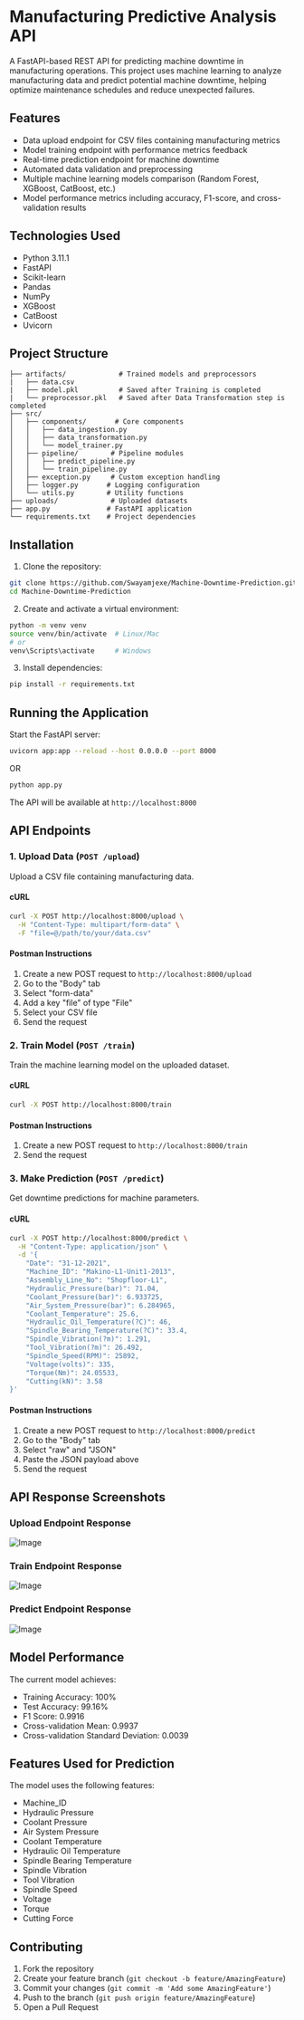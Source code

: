 # Manufacturing Predictive Analysis API

A FastAPI-based REST API for predicting machine downtime in manufacturing operations. This project uses machine learning to analyze manufacturing data and predict potential machine downtime, helping optimize maintenance schedules and reduce unexpected failures.

## Features

- Data upload endpoint for CSV files containing manufacturing metrics
- Model training endpoint with performance metrics feedback
- Real-time prediction endpoint for machine downtime
- Automated data validation and preprocessing
- Multiple machine learning models comparison (Random Forest, XGBoost, CatBoost, etc.)
- Model performance metrics including accuracy, F1-score, and cross-validation results

## Technologies Used

- Python 3.11.1
- FastAPI
- Scikit-learn
- Pandas
- NumPy
- XGBoost
- CatBoost
- Uvicorn

## Project Structure

```
├── artifacts/             # Trained models and preprocessors
|   ├── data.csv
|   ├── model.pkl          # Saved after Training is completed
|   └── preprocessor.pkl   # Saved after Data Transformation step is completed   
├── src/
│   ├── components/       # Core components
│   │   ├── data_ingestion.py
│   │   ├── data_transformation.py
│   │   └── model_trainer.py
│   ├── pipeline/        # Pipeline modules
│   │   ├── predict_pipeline.py
│   │   └── train_pipeline.py
│   ├── exception.py     # Custom exception handling
│   ├── logger.py       # Logging configuration
│   └── utils.py        # Utility functions
├── uploads/             # Uploaded datasets
├── app.py              # FastAPI application
└── requirements.txt    # Project dependencies
```

## Installation

1. Clone the repository:
```bash
git clone https://github.com/Swayamjexe/Machine-Downtime-Prediction.git
cd Machine-Downtime-Prediction
```

2. Create and activate a virtual environment:
```bash
python -m venv venv
source venv/bin/activate  # Linux/Mac
# or
venv\Scripts\activate     # Windows
```

3. Install dependencies:
```bash
pip install -r requirements.txt
```

## Running the Application

Start the FastAPI server:
```bash
uvicorn app:app --reload --host 0.0.0.0 --port 8000
```
OR
```bash
python app.py
```

The API will be available at `http://localhost:8000`

## API Endpoints

### 1. Upload Data (`POST /upload`)

Upload a CSV file containing manufacturing data.

#### cURL
```bash
curl -X POST http://localhost:8000/upload \
  -H "Content-Type: multipart/form-data" \
  -F "file=@/path/to/your/data.csv"
```

#### Postman Instructions
1. Create a new POST request to `http://localhost:8000/upload`
2. Go to the "Body" tab
3. Select "form-data"
4. Add a key "file" of type "File"
5. Select your CSV file
6. Send the request

### 2. Train Model (`POST /train`)

Train the machine learning model on the uploaded dataset.

#### cURL
```bash
curl -X POST http://localhost:8000/train
```

#### Postman Instructions
1. Create a new POST request to `http://localhost:8000/train`
2. Send the request

### 3. Make Prediction (`POST /predict`)

Get downtime predictions for machine parameters.

#### cURL
```bash
curl -X POST http://localhost:8000/predict \
  -H "Content-Type: application/json" \
  -d '{
    "Date": "31-12-2021",
    "Machine_ID": "Makino-L1-Unit1-2013",
    "Assembly_Line_No": "Shopfloor-L1",
    "Hydraulic_Pressure(bar)": 71.04,
    "Coolant_Pressure(bar)": 6.933725,
    "Air_System_Pressure(bar)": 6.284965,
    "Coolant_Temperature": 25.6,
    "Hydraulic_Oil_Temperature(?C)": 46,
    "Spindle_Bearing_Temperature(?C)": 33.4,
    "Spindle_Vibration(?m)": 1.291,
    "Tool_Vibration(?m)": 26.492,
    "Spindle_Speed(RPM)": 25892,
    "Voltage(volts)": 335,
    "Torque(Nm)": 24.05533,
    "Cutting(kN)": 3.58
}'
```

#### Postman Instructions
1. Create a new POST request to `http://localhost:8000/predict`
2. Go to the "Body" tab
3. Select "raw" and "JSON"
4. Paste the JSON payload above
5. Send the request

## API Response Screenshots

### Upload Endpoint Response
![Image](https://github.com/user-attachments/assets/1a382409-422a-4f44-a89c-97b19088f90b)

### Train Endpoint Response
![Image](https://github.com/user-attachments/assets/d3830aad-d39a-480c-966e-99ee73a8850a)

### Predict Endpoint Response
![Image](https://github.com/user-attachments/assets/543a0b7d-03f2-4d77-b46a-a78d3051e8bb)

## Model Performance

The current model achieves:
- Training Accuracy: 100%
- Test Accuracy: 99.16%
- F1 Score: 0.9916
- Cross-validation Mean: 0.9937
- Cross-validation Standard Deviation: 0.0039

## Features Used for Prediction

The model uses the following features:
- Machine_ID
- Hydraulic Pressure
- Coolant Pressure
- Air System Pressure
- Coolant Temperature
- Hydraulic Oil Temperature
- Spindle Bearing Temperature
- Spindle Vibration
- Tool Vibration
- Spindle Speed
- Voltage
- Torque
- Cutting Force

## Contributing

1. Fork the repository
2. Create your feature branch (`git checkout -b feature/AmazingFeature`)
3. Commit your changes (`git commit -m 'Add some AmazingFeature'`)
4. Push to the branch (`git push origin feature/AmazingFeature`)
5. Open a Pull Request
